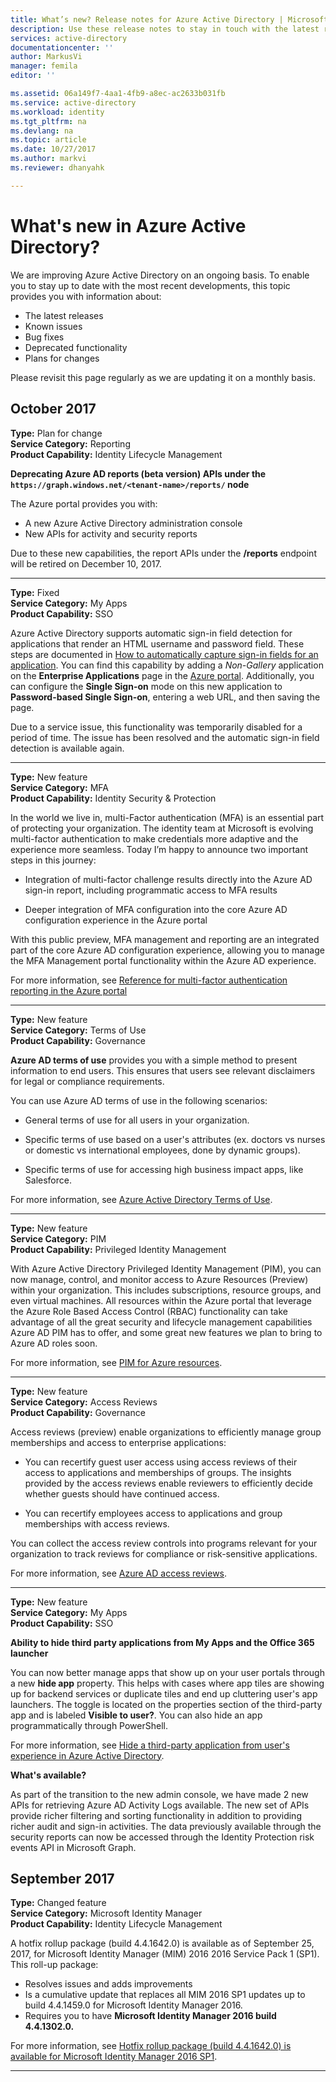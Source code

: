 ```yaml
---
title: What’s new? Release notes for Azure Active Directory | Microsoft Docs
description: Use these release notes to stay in touch with the latest releases, known issues, bug fixes, deprecated functionality and plans for changes in Azure Active Directory (Azure AD).
services: active-directory
documentationcenter: ''
author: MarkusVi
manager: femila
editor: ''

ms.assetid: 06a149f7-4aa1-4fb9-a8ec-ac2633b031fb
ms.service: active-directory
ms.workload: identity
ms.tgt_pltfrm: na
ms.devlang: na
ms.topic: article
ms.date: 10/27/2017
ms.author: markvi
ms.reviewer: dhanyahk

---
```

# What's new in Azure Active Directory?

We are improving Azure Active Directory on an ongoing basis. To enable you to stay up to date with the most recent developments, this topic provides you with information about:

-	The latest releases 
-	Known issues 
-	Bug fixes 
-	Deprecated functionality 
-	Plans for changes 

Please revisit this page regularly as we are updating it on a monthly basis.


## October 2017

**Type:** Plan for change  
**Service Category:** Reporting  
**Product Capability:** Identity Lifecycle Management  


**Deprecating Azure AD reports (beta version) APIs  under the  `https://graph.windows.net/<tenant-name>/reports/` node**

The Azure portal provides you with:

- A new Azure Active Directory administration console 
- New APIs for activity and security reports
 
Due to these new capabilities, the report APIs under the **/reports** endpoint will be retired on December 10, 2017. 

---

**Type:** Fixed   
**Service Category:** My Apps  
**Product Capability:** SSO  


Azure Active Directory supports automatic sign-in field detection for applications that render an HTML username and password field.  These steps are documented in [How to automatically capture sign-in fields for an application](application-config-sso-problem-configure-password-sso-non-gallery.md#how-to-manually-capture-sign-in-fields-for-an-application). You can find this capability by adding a *Non-Gallery* application on the **Enterprise Applications** page in the [Azure portal](http://aad.portal.azure.com). Additionally, you can configure the **Single Sign-on** mode on this new application to **Password-based Single Sign-on**, entering a web URL, and then saving the page.
 
Due to a service issue, this functionality was temporarily disabled for a period of time. The issue has been resolved and the automatic sign-in field detection is available again.

---

**Type:** New feature  
**Service Category:** MFA  
**Product Capability:** Identity Security & Protection  


In the world we live in, multi-Factor authentication (MFA) is an essential part of protecting your organization. The identity team at Microsoft is evolving multi-factor authentication to make credentials more adaptive and the experience more seamless. Today I’m happy to announce two important steps in this journey: 

- Integration of multi-factor challenge results directly into the Azure AD sign-in report, including programmatic access to MFA results

- Deeper integration of MFA configuration into the core Azure AD configuration experience in the Azure portal

With this public preview, MFA management and reporting are an integrated part of the core Azure AD configuration experience, allowing you to manage the MFA Management portal functionality within the Azure AD experience.

For more information, see [Reference for multi-factor authentication reporting in the Azure portal](active-directory-reporting-activity-sign-ins-mfa.md) 


---
**Type:** New feature  
**Service Category:** Terms of Use  
**Product Capability:** Governance  


**Azure AD terms of use** provides you with a simple method to present information to end users. This ensures that users see relevant disclaimers for legal or compliance requirements.

You can use Azure AD terms of use in the following scenarios:

- General terms of use for all users in your organization. 

- Specific terms of use based on a user's attributes (ex. doctors vs nurses or domestic vs international employees, done by dynamic groups). 

- Specific terms of use for accessing high business impact apps, like Salesforce.

For more information, see [Azure Active Directory Terms of Use](active-directory-tou.md).


---
**Type:** New feature  
**Service Category:** PIM  
**Product Capability:** Privileged Identity Management  


With Azure Active Directory Privileged Identity Management (PIM), you can now manage, control, and monitor access to Azure Resources (Preview) within your organization. This includes subscriptions, resource groups, and even virtual machines. All resources within the Azure portal that leverage the Azure Role Based Access Control (RBAC) functionality can take advantage of all the great security and lifecycle management capabilities Azure AD PIM has to offer, and some great new features we plan to bring to Azure AD roles soon.

For more information, see [PIM for Azure resources](privileged-identity-management/azure-pim-resource-rbac.md).


---
**Type:** New feature  
**Service Category:** Access Reviews  
**Product Capability:** Governance  


Access reviews (preview) enable organizations to efficiently manage group memberships and access to enterprise applications: 

- You can recertify guest user access using access reviews of their access to applications and memberships of groups. The insights provided by the access reviews enable reviewers to efficiently decide whether guests should have continued access.

- You can recertify employees access to applications and group memberships with access reviews.

You can collect the access review controls into programs relevant for your organization to track reviews for compliance or risk-sensitive applications.

For more information, see [Azure AD access reviews](active-directory-azure-ad-controls-access-reviews-overview.md).


---
**Type:** New feature  
**Service Category:** My Apps  
**Product Capability:** SSO  


**Ability to hide third party applications from My Apps and the Office 365 launcher**

You can now better manage apps that show up on your user portals through a new **hide app** property. This helps with cases where app tiles are showing up for backend services or duplicate tiles and end up cluttering user's app launchers. The toggle is located on the properties section of the third-party app and is labeled **Visible to user?**. You can also hide an app programmatically through PowerShell. 

For more information, see [Hide a third-party application from user's experience in Azure Active Directory](active-directory-coreapps-hide-third-party-app.md). 


**What's available?**

 As part of the transition to the new admin console, we have made 2 new APIs for retrieving Azure AD Activity Logs available. The new set of APIs provide richer filtering and sorting functionality in addition to providing richer audit and sign-in activities. The data previously available through the security reports can now be accessed through the Identity Protection risk events API in Microsoft Graph.


## September 2017

**Type:** Changed feature  
**Service Category:** Microsoft Identity Manager  
**Product Capability:** Identity Lifecycle Management  


A hotfix rollup package (build 4.4.1642.0) is available as of September 25, 2017, for Microsoft Identity Manager (MIM) 2016 2016 Service Pack 1 (SP1). This roll-up package:

- Resolves issues and adds improvements
- Is a cumulative update that replaces all MIM 2016 SP1 updates up to build 4.4.1459.0 for Microsoft Identity Manager 2016. 
- Requires you to have **Microsoft Identity Manager 2016 build 4.4.1302.0.** 

For more information, see [Hotfix rollup package (build 4.4.1642.0) is available for Microsoft Identity Manager 2016 SP1](https://support.microsoft.com/en-us/help/4021562). 

---